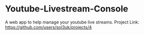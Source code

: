 # Youtube-Livestream-Console
A web app to help manage your youtube live streams.
Project Link: https://github.com/users/sol3uk/projects/4
